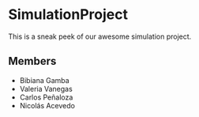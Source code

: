 # SimulationProject

This is a sneak peek of our awesome simulation project. 

## Members
* Bibiana Gamba 
* Valeria Vanegas 
* Carlos Peñaloza 
* Nicolás Acevedo
